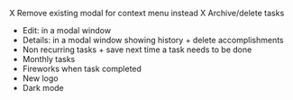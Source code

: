 X Remove existing modal for context menu instead
X Archive/delete tasks
- Edit: in a modal window
- Details: in a modal window showing history + delete accomplishments
- Non recurring tasks + save next time a task needs to be done
- Monthly tasks
- Fireworks when task completed
- New logo
- Dark mode

